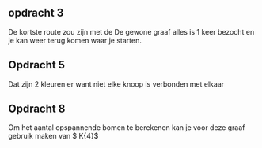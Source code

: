 
## opdracht 3
De kortste route zou zijn met de De gewone graaf alles is 1 keer bezocht en je kan weer terug komen waar je starten.

## Opdracht 5
Dat zijn 2 kleuren er want niet elke knoop is verbonden met elkaar

## Opdracht 8
Om het aantal opspannende bomen te berekenen kan je voor deze graaf gebruik maken van $ K{4}$

